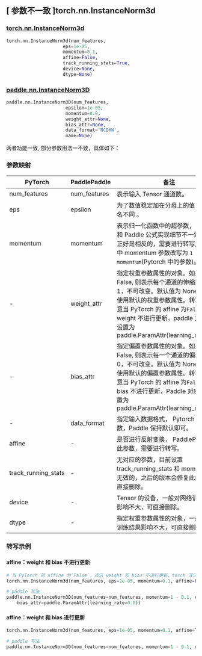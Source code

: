## [ 参数不一致 ]torch.nn.InstanceNorm3d
### [torch.nn.InstanceNorm3d](https://pytorch.org/docs/stable/generated/torch.nn.InstanceNorm3d.html?highlight=instancenorm3d#torch.nn.InstanceNorm3d)

```python
torch.nn.InstanceNorm3d(num_features,
                     eps=1e-05,
                     momentum=0.1,
                     affine=False,
                     track_running_stats=True,
                     device=None,
                     dtype=None)
```

### [paddle.nn.InstanceNorm3D](https://www.paddlepaddle.org.cn/documentation/docs/zh/api/paddle/nn/InstanceNorm3D_cn.html)

```python
paddle.nn.InstanceNorm3D(num_features,
                      epsilon=1e-05,
                      momentum=0.9,
                      weight_attr=None,
                      bias_attr=None,
                      data_format='NCDHW',
                      name=None)
```

两者功能一致, 部分参数用法一不致，具体如下：
### 参数映射
| PyTorch       | PaddlePaddle | 备注                                                   |
| ------------- | ------------ | ------------------------------------------------------ |
| num_features           | num_features      | 表示输入 Tensor 通道数。                                     |
| eps           | epsilon      | 为了数值稳定加在分母上的值，仅参数名不同 。                                     |
| momentum           | momentum      | 表示归一化函数中的超参数， PyTorch 和 Paddle 公式实现细节不一致，两者正好是相反的，需要进行转写, Paddle 中 momentum 参数改写为 `1 - momentum`(Pytorch 中的参数)。                                     |
| -             | weight_attr  | 指定权重参数属性的对象。如果为 False, 则表示每个通道的伸缩固定为 1，不可改变。默认值为 None，表示使用默认的权重参数属性。转写时需注意当 PyTorch 的 affine 为`False`，表示 weight 不进行更新，paddle 对应参数设置为 paddle.ParamAttr(learning_rate=0.0) |
| -             | bias_attr    | 指定偏置参数属性的对象。如果为 False, 则表示每一个通道的偏移固定为 0，不可改变。默认值为 None，表示使用默认的偏置参数属性。转写时需注意当 PyTorch 的 affine 为`False`，表示 bias 不进行更新，Paddle 对应参数设置为 paddle.ParamAttr(learning_rate=0.0) |
| -             | data_format  | 指定输入数据格式， Pytorch 无此参数，Paddle 保持默认即可。 |
| affine        | -            | 是否进行反射变换， PaddlePaddle 无此参数，需要进行转写。         |
| track_running_stats | - | 无对应的参数，目前设置 track_running_stats 和 momentum 是无效的，之后的版本会修复此问题，可直接删除。|
| device | - | Tensor 的设备，一般对网络训练结果影响不大，可直接删除。         |
| dtype| - | 指定权重参数属性的对象，一般对网络训练结果影响不大，可直接删除。 |
### 转写示例
#### affine：weight 和 bias 不进行更新
```python
# 当 PyTorch 的 affine 为`False`，表示 weight 和 bias 不进行更新，torch 写法
torch.nn.InstanceNorm3d(num_features, eps=1e-05, momentum=0.1, affine=False)

# paddle 写法
paddle.nn.InstanceNorm3D(num_features=num_features, momentum=1 - 0.1, epsilon=1e-05, weight_attr=paddle.ParamAttr(learning_rate=0.0),
    bias_attr=paddle.ParamAttr(learning_rate=0.0))

```

#### affine：weight 和 bias 进行更新
```python
torch.nn.InstanceNorm3d(num_features, eps=1e-05, momentum=0.1, affine=True)

# paddle 写法
paddle.nn.InstanceNorm3D(num_features=num_features, momentum=1 - 0.1, epsilon=1e-05, weight_attr=None, bias_attr=None)
```
